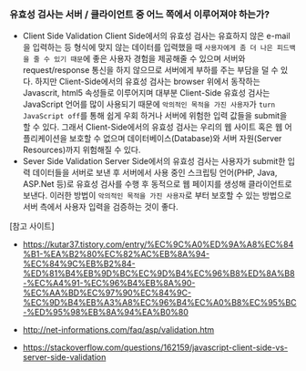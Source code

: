 ### 유효성 검사는 서버 / 클라이언트 중 어느 쪽에서 이루어져야 하는가?
  * Client Side Validation
  Client Side에서의 유효성 검사는 유효하지 않은 e-mail을 입력하는 등 형식에 맞지 않는 데이터를 입력했을 때 `사용자에게 좀 더 나은 피드백을 줄 수 있기 때문`에 좋은 사용자 경험을 제공해줄 수 있으며 서버와 request/response 통신을 하지 않으므로 서버에게 부하를 주는 부담을 덜 수 있다. 하지만 Client-Side에서의 유효성 검사는 browser 위에서 동작하는 Javascrit, html5 속성들로 이루어지며 대부분 Client-Side 유효성 검사는 JavaScript 언어를 많이 사용되기 때문에 `악의적인 목적을 가진 사용자`가 `turn JavaScript off`를 통해 쉽게 우회 하거나 서버에 위험한 입력 값들을 submit을 할 수 있다.
  그래서 Client-Side에서의 유효성 검사는 우리의 웹 사이트 혹은 웹 어플리케이션을 보호할 수 없으며 데이터베이스(Database)와 서버 자원(Server Resources)까지 위험해질 수 있다.
    <br/>
 * Sever Side Validation
 Server Side에서의 유효성 검사는 사용자가 submit한 입력 데이터들을 서버로 보낸 후 서버에서 사용 중인 스크립팅 언어(PHP, Java, ASP.Net 등)로 유효성 검사를 수행 후 동적으로 웹 페이지를 생성해 클라이언트로 보낸다. 이러한 방법이 `악의적인 목적을 가진 사용자`로 부터 보호할 수 있는 방법으로 서버 측에서 사용자 입력을 검증하는 것이 좋다.



  [참고 사이트]
  * https://kutar37.tistory.com/entry/%EC%9C%A0%ED%9A%A8%EC%84%B1-%EA%B2%80%EC%82%AC%EB%8A%94-%EC%84%9C%EB%B2%84-%ED%81%B4%EB%9D%BC%EC%9D%B4%EC%96%B8%ED%8A%B8-%EC%A4%91-%EC%96%B4%EB%8A%90-%EC%AA%BD%EC%97%90%EC%84%9C-%EC%9D%B4%EB%A3%A8%EC%96%B4%EC%A0%B8%EC%95%BC-%ED%95%98%EB%8A%94%EA%B0%80

  * http://net-informations.com/faq/asp/validation.htm

  * https://stackoverflow.com/questions/162159/javascript-client-side-vs-server-side-validation